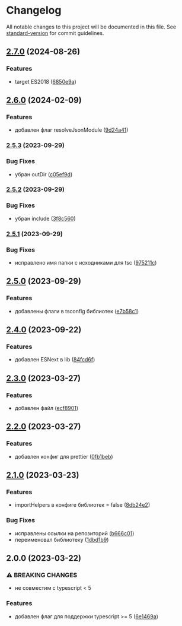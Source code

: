 # Changelog

All notable changes to this project will be documented in this file. See [standard-version](https://github.com/conventional-changelog/standard-version) for commit guidelines.

## [2.7.0](https://github.com/Infomaximum/front-config/compare/v2.6.0...v2.7.0) (2024-08-26)


### Features

* target ES2018 ([6850e9a](https://github.com/Infomaximum/front-config/commit/6850e9a99ff2d59f1866a4586eb19d01a29d7fed))

## [2.6.0](https://github.com/Infomaximum/front-config/compare/v2.5.3...v2.6.0) (2024-02-09)


### Features

* добавлен флаг resolveJsonModule ([9d24a41](https://github.com/Infomaximum/front-config/commit/9d24a41e5951f6a176a4ac94bb117fda1494aded))

### [2.5.3](https://github.com/Infomaximum/front-config/compare/v2.5.2...v2.5.3) (2023-09-29)


### Bug Fixes

* убран outDir ([c05ef9d](https://github.com/Infomaximum/front-config/commit/c05ef9d3c12f2f5f707c51c2bcb85a0a8f58c04c))

### [2.5.2](https://github.com/Infomaximum/front-config/compare/v2.5.1...v2.5.2) (2023-09-29)


### Bug Fixes

* убран include ([3f8c560](https://github.com/Infomaximum/front-config/commit/3f8c5609d0e4b35c4fb3e09d28f2c6bb7bc7ccdc))

### [2.5.1](https://github.com/Infomaximum/front-config/compare/v2.5.0...v2.5.1) (2023-09-29)


### Bug Fixes

* исправлено имя папки с исходниками для tsc ([975211c](https://github.com/Infomaximum/front-config/commit/975211ca4692ff6db67bec4afdd727fc8f8fca04))

## [2.5.0](https://github.com/Infomaximum/front-config/compare/v2.4.0...v2.5.0) (2023-09-29)


### Features

* добавлены флаги в tsconfig библиотек ([e7b58c1](https://github.com/Infomaximum/front-config/commit/e7b58c1d72161a45d2293e58dc10de9dcc4b714c))

## [2.4.0](https://github.com/Infomaximum/front-config/compare/v2.3.0...v2.4.0) (2023-09-22)


### Features

* добавлен ESNext в lib ([84fcd6f](https://github.com/Infomaximum/front-config/commit/84fcd6f5da0f308ef1dd3ea5c77196c87e82fd55))

## [2.3.0](https://github.com/Infomaximum/front-config/compare/v2.2.0...v2.3.0) (2023-03-27)


### Features

* добавлен файл ([ecf8901](https://github.com/Infomaximum/front-config/commit/ecf8901b37e22860d49a64cb588fbef9007264f1))

## [2.2.0](https://github.com/Infomaximum/front-config/compare/v2.1.0...v2.2.0) (2023-03-27)


### Features

* добавлен конфиг для prettier ([0fb1beb](https://github.com/Infomaximum/front-config/commit/0fb1bebad4f98eafe4e50c863097f592fc93a34b))

## [2.1.0](https://github.com/Infomaximum/front-config/compare/v2.0.0...v2.1.0) (2023-03-23)


### Features

* importHelpers в конфиге библиотек = false ([8db24e2](https://github.com/Infomaximum/front-config/commit/8db24e2d64429c4856e0bef15e9fb0e0fe20f92e))


### Bug Fixes

* исправлены ссылки на репозиторий ([b666c01](https://github.com/Infomaximum/front-config/commit/b666c019564c025439883584a90c129d56556f1a))
* переименовал библиотеку ([1dbd1b9](https://github.com/Infomaximum/front-config/commit/1dbd1b9b20de737b905df831dc1933594c240293))

## 2.0.0 (2023-03-22)


### ⚠ BREAKING CHANGES

* не совместим с typescript < 5

### Features

* добавлен флаг для поддержки typescript >= 5 ([6e1469a](https://github.com/Infomaximum/front-configs/commit/6e1469a406353b774be081fac2330996fef97949))
